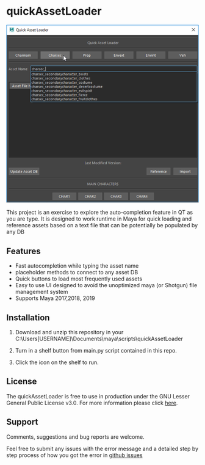 
# quickAssetLoader

<img src="./resource/quickAssetLoader.png" />

This project is an exercise to explore the auto-completion feature in QT as you are type.
It is designed to work runtime in Maya for quick loading and reference assets based on a text file that can be potentially
be populated by any DB


## Features 

* Fast autocompletion while typing the asset name
* placeholder methods to connect to any asset DB
* Quick buttons to load most frequently used assets
* Easy to use UI designed to avoid the unoptimized maya (or Shotgun) file management system
* Supports Maya 2017,2018, 2019

## Installation

1. Download and unzip this repository in your C:\Users\[USERNAME]\Documents\maya\scripts\quickAssetLoader

2. Turn in a shelf button from main.py script contained in this repo.

3. Click the icon on the shelf to run.


## License

The quickAssetLoader is free to use in production under the GNU Lesser General Public License v3.0.
For more information please click [here](LICENSE).


## Support

Comments, suggestions and bug reports are welcome.

Feel free to submit any issues with the error message and a detailed step by step process of how you got the error in [github issues](https://github.com/Maximvm89/quickAssetLoader/issues)
